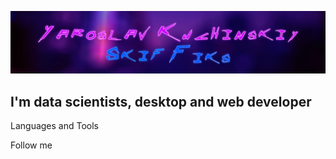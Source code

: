 [![Header](https://github.com/SkiffikS/skiffiks/blob/main/assets/header.png)](https://www.instagram.com/yaroslav833/)

## I'm data scientists, desktop and web developer

Languages and Tools

Follow me